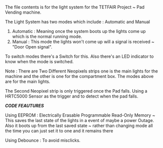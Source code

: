 The file contents is for the light system for the TETFAIR Project ~ Pad Vending machine.

The Light System has two modes which include : Automatic and Manual
 1. Automatic :  Meaning once the system boots up the lights come up which is the normal running mode.
 2. Manual : This mode the lights won't come up will a signal is received ~ "Door Open signal".
    
To switch modes there's a Switch for this.
Also there's an LED indicator to know when the mode is switched.

Note : There are Two Different Neopixels strips one is the main lights for the machine and the other is one for the compartment box.
       The modes above are for the main lights.

The Second Neopixel strip is only triggered once the Pad falls. Using a HRTC5000 Sensor as the trigger and to detect when the pad falls.

***CODE FEAUTURES***

Using EEPROM : Electrically Erasable Programmable Read-Only Memory ~ This saves the last state of the lights in a event of maybe a power Outage.
Also it boots up from the last saved state ~ rather than changing mode all the time you can just set it to one and it remains there

Using Debounce : To avoid misclicks.
